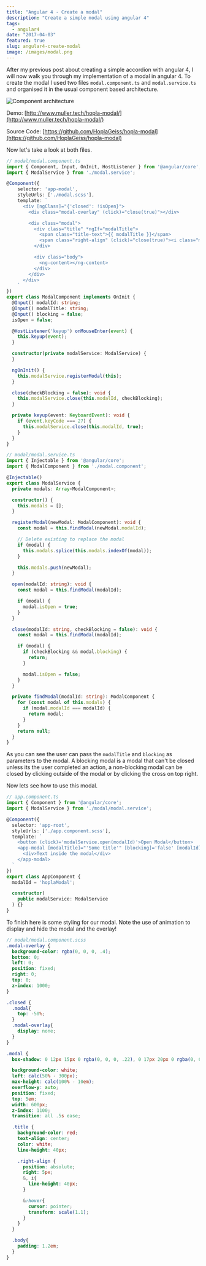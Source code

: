 ```yaml
---
title: "Angular 4 - Create a modal"
description: "Create a simple modal using angular 4"
tags:
  - angular4
date: "2017-04-03"
featured: true
slug: angular4-create-modal
image: /images/modal.png
---
```


After my previous post about creating a simple accordion with angular 4, I will now walk you through my implementation of a modal in angular 4.
To create the modal I used two files `modal.component.ts` and `modal.service.ts` and organised it in the usual component based architecture.

![Component architecture](/images/modal-architecture.png)

Demo: [http://www.muller.tech/hopla-modal/](http://www.muller.tech/hopla-modal/)

Source Code: [https://github.com/HoplaGeiss/hopla-modal](https://github.com/HoplaGeiss/hopla-modal)

Now let's take a look at both files.

``` typescript
// modal/modal.component.ts
import { Component, Input, OnInit, HostListener } from '@angular/core';
import { ModalService } from './modal.service';

@Component({
    selector: 'app-modal',
    styleUrls: ['./modal.scss'],
    template: `
      <div [ngClass]="{'closed': !isOpen}">
        <div class="modal-overlay" (click)="close(true)"></div>

        <div class="modal">
          <div class="title" *ngIf="modalTitle">
            <span class="title-text">{{ modalTitle }}</span>
            <span class="right-align" (click)="close(true)"><i class="material-icons md-24">clear</i></span>
          </div>

          <div class="body">
            <ng-content></ng-content>
          </div>
        </div>
      </div>
    `
})
export class ModalComponent implements OnInit {
  @Input() modalId: string;
  @Input() modalTitle: string;
  @Input() blocking = false;
  isOpen = false;

  @HostListener('keyup') onMouseEnter(event) {
    this.keyup(event);
  }

  constructor(private modalService: ModalService) {
  }

  ngOnInit() {
    this.modalService.registerModal(this);
  }

  close(checkBlocking = false): void {
    this.modalService.close(this.modalId, checkBlocking);
  }

  private keyup(event: KeyboardEvent): void {
    if (event.keyCode === 27) {
      this.modalService.close(this.modalId, true);
    }
  }
}
```

```typescript
// modal/modal.service.ts
import { Injectable } from '@angular/core';
import { ModalComponent } from './modal.component';

@Injectable()
export class ModalService {
  private modals: Array<ModalComponent>;

  constructor() {
    this.modals = [];
  }

  registerModal(newModal: ModalComponent): void {
    const modal = this.findModal(newModal.modalId);

    // Delete existing to replace the modal
    if (modal) {
      this.modals.splice(this.modals.indexOf(modal));
    }

    this.modals.push(newModal);
  }

  open(modalId: string): void {
    const modal = this.findModal(modalId);

    if (modal) {
      modal.isOpen = true;
    }
  }

  close(modalId: string, checkBlocking = false): void {
    const modal = this.findModal(modalId);

    if (modal) {
      if (checkBlocking && modal.blocking) {
        return;
      }

      modal.isOpen = false;
    }
  }

  private findModal(modalId: string): ModalComponent {
    for (const modal of this.modals) {
      if (modal.modalId === modalId) {
        return modal;
      }
    }
    return null;
  }
}
```

As you can see the user can pass the `modalTitle` and `blocking` as parameters to the modal. A blocking modal is a modal that can't be closed unless its the user completed an action, a non-blocking modal can be closed by clicking outside of the modal or by clicking the cross on top right.

Now lets see how to use this modal.

```typescript
// app.component.ts
import { Component } from '@angular/core';
import { ModalService } from './modal/modal.service';

@Component({
  selector: 'app-root',
  styleUrls: ['./app.component.scss'],
  template: `
    <button (click)='modalService.open(modalId)'>Open Modal</button>
    <app-modal [modalTitle]="'Some title'" [blocking]='false' [modalId]='modalId'>
      <div>Text inside the modal</div>
    </app-modal>
  `
})
export class AppComponent {
  modalId = 'hoplaModal';

  constructor(
    public modalService: ModalService
  ) {}
}

```

To finish here is some styling for our modal. Note the use of animation to display and hide the modal and the overlay!

``` scss
// modal/modal.component.scss
.modal-overlay {
  background-color: rgba(0, 0, 0, .4);
  bottom: 0;
  left: 0;
  position: fixed;
  right: 0;
  top: 0;
  z-index: 1000;
}

.closed {
  .modal{
    top: -50%;
  }
  .modal-overlay{
    display: none;
  }
}

.modal {
  box-shadow: 0 12px 15px 0 rgba(0, 0, 0, .22), 0 17px 20px 0 rgba(0, 0, 0, .12);

  background-color: white;
  left: calc(50% - 300px);
  max-height: calc(100% - 10em);
  overflow-y: auto;
  position: fixed;
  top: 5em;
  width: 600px;
  z-index: 1100;
  transition: all .5s ease;

  .title {
    background-color: red;
    text-align: center;
    color: white;
    line-height: 40px;

    .right-align {
      position: absolute;
      right: 5px;
      &, i{
        line-height: 40px;
      }

      &:hover{
        cursor: pointer;
        transform: scale(1.1);
      }
    }
  }

  .body{
    padding: 1.2em;
  }
}
```
